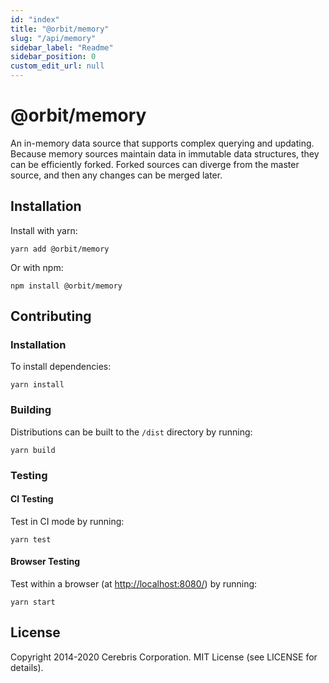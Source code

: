 ```yaml
---
id: "index"
title: "@orbit/memory"
slug: "/api/memory"
sidebar_label: "Readme"
sidebar_position: 0
custom_edit_url: null
---
```


# @orbit/memory

An in-memory data source that supports complex querying and updating. Because
memory sources maintain data in immutable data structures, they can be efficiently
forked. Forked sources can diverge from the master source, and then any changes
can be merged later.

## Installation

Install with yarn:

```
yarn add @orbit/memory
```

Or with npm:

```
npm install @orbit/memory
```

## Contributing

### Installation

To install dependencies:

```
yarn install
```

### Building

Distributions can be built to the `/dist` directory by running:

```
yarn build
```

### Testing

#### CI Testing

Test in CI mode by running:

```
yarn test
```

#### Browser Testing

Test within a browser
(at [http://localhost:8080/](http://localhost:8080/)) by running:

```
yarn start
```

## License

Copyright 2014-2020 Cerebris Corporation. MIT License (see LICENSE for details).
